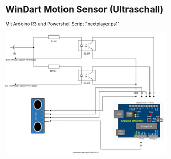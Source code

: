 # WinDart Motion Sensor (Ultraschall)

Mit Ardoino R3 und Powershell Script ["nextplayer.ps1"](https://git.bawe.eu/bastian/windartoverlay/blob/master/nextplayer.ps1)


![Schaltung](./Schaltung.svg)